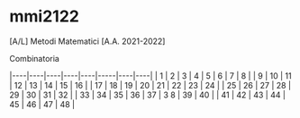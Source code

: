 # mmi2122
[A/L] Metodi Matematici [A.A. 2021-2022]

Combinatoria

|----|----|----|----|----|-----|----|----|
| 1  | 2  | 3  | 4  | 5  | 6   | 7  | 8  |
| 9  | 10 | 11 | 12 | 13 | 14  | 15 | 16 |
| 17 | 18 | 19 | 20 | 21 | 22  | 23 | 24 |
| 25 | 26 | 27 | 28 | 29 | 30  | 31 | 32 |
| 33 | 34 | 35 | 36 | 37 | 3 8 | 39 | 40 |
| 41 | 42 | 43 | 44 | 45 | 46  | 47 | 48 |
